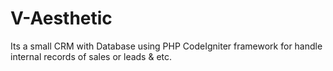 # V-Aesthetic
Its a small CRM with Database using PHP CodeIgniter framework for handle internal records of sales or leads &amp; etc. 
